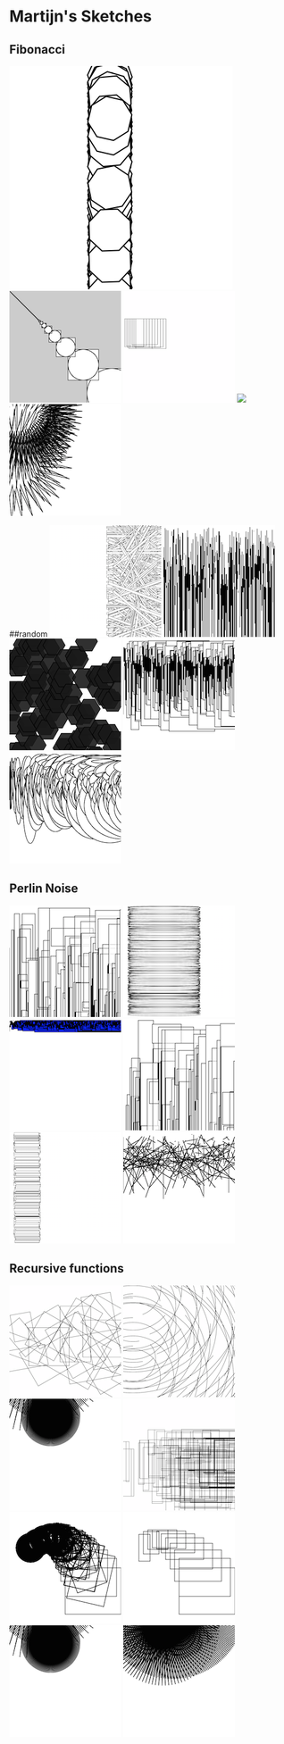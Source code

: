# Martijn's Sketches

## Fibonacci
![](Martijn/fibbonacci.png)
![](Martijn/fibbonacci2.png)
![](Martijn/fibbonacci4.png)
![](Martijn/fibonacci2.png)
![](Martijn/fibbonacci6.png)



##random
![](Martijn/pnoiserandom.png)
![](Martijn/randomnoise2.png)
![](Martijn/randompnoise3.png)
![](Martijn/randompnoise4.png)
![](Martijn/random_pnoise5.png)





## Perlin Noise

![](Martijn/Untitled.png)
![](Martijn/Untitled7.png)
![](Martijn/Untitled2.png)
![](Martijn/Untitled8.png)
![](Martijn/Untitled10.png)
![](Martijn/pnoiserandom6.png)



## Recursive functions
![](Martijn/recursion9.png)
![](Martijn/recursion8.png)
![](Martijn/recursion4.png)
![](Martijn/recursion6.png)
![](Martijn/recursion7.png)
![](Martijn/recursion5.png)
![](Martijn/recursion4.png)
![](Martijn/recursion2.png)







            
